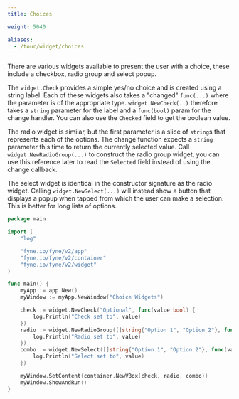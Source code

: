 ```yaml
---
title: Choices

weight: 5040

aliases:
  - /tour/widget/choices
---
```


There are various widgets available to present the user with
a choice, these include a checkbox, radio group and select popup.

The `widget.Check` provides a simple yes/no choice and is created
using a string label. Each of these widgets also takes a
"changed" `func(...)` where the parameter is of the appropriate
type. `widget.NewCheck(..)` therefore takes a `string` parameter for
the label and a `func(bool)` param for the change handler.
You can also use the `Checked` field to get the boolean value.

The radio widget is similar, but the first parameter is a
slice of `string`s that represents each of the options.
The change function expects a `string` parameter this time
to return the currently selected value. Call `widget.NewRadioGroup(...)`
to construct the radio group widget, you can use this reference
later to read the `Selected` field instead of using the change
callback.

The select widget is identical in the constructor signature
as the radio widget. Calling `widget.NewSelect(...)` will
instead show a button that displays a popup when tapped from
which the user can make a selection. This is better for long
lists of options.

```go
package main

import (
	"log"

	"fyne.io/fyne/v2/app"
	"fyne.io/fyne/v2/container"
	"fyne.io/fyne/v2/widget"
)

func main() {
	myApp := app.New()
	myWindow := myApp.NewWindow("Choice Widgets")

	check := widget.NewCheck("Optional", func(value bool) {
		log.Println("Check set to", value)
	})
	radio := widget.NewRadioGroup([]string{"Option 1", "Option 2"}, func(value string) {
		log.Println("Radio set to", value)
	})
	combo := widget.NewSelect([]string{"Option 1", "Option 2"}, func(value string) {
		log.Println("Select set to", value)
	})

	myWindow.SetContent(container.NewVBox(check, radio, combo))
	myWindow.ShowAndRun()
}
```
